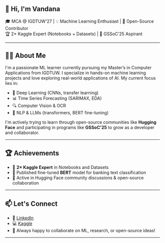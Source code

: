 
## 👋 Hi, I'm Vandana

🎓 MCA @ IGDTUW'27 | 💡 Machine Learning Enthusiast | 🤖 Open-Source Contributor  
🏆 2× Kaggle Expert (Notebooks + Datasets) | 🤝 GSSoC’25 Aspirant

---

## 👩‍💻 About Me

I'm a passionate ML learner currently pursuing my Master’s in Computer Applications from IGDTUW. I specialize in hands-on machine learning projects and love exploring real-world applications of AI. My current focus lies in:

- 🤖 Deep Learning (CNNs, transfer learning)
- 📊 Time Series Forecasting (SARIMAX, EDA)
- 🔍 Computer Vision & OCR
- 💬 NLP & LLMs (transformers, BERT fine-tuning)

I'm actively trying to learn through open-source communities like **Hugging Face** and participating in programs like **GSSoC'25** to grow as a developer and collaborator.

---




## 🏆 Achievements

- 🥇 **2× Kaggle Expert** in Notebooks and Datasets
- 🌟 Published fine-tuned **BERT** model for banking text classification
- 💬 Active in Hugging Face community discussions & open-source collaboration

---

## 📫 Let's Connect

- 🔗 [LinkedIn](https://www.linkedin.com/in/sharmax-vandana/)
- 💻 [Kaggle](https://www.kaggle.com/vandana12911)
- 🧠 Always happy to collaborate on ML, research, or open-source ideas!

---

<!--*Let’s build cool, impactful AI together!** 🚀

<!--
**sharmax-vandana/sharmax-vandana** is a ✨ _special_ ✨ repository because its `README.md` (this file) appears on your GitHub profile.

Here are some ideas to get you started:

- 🔭 I’m currently working on ...
- 🌱 I’m currently learning ...
- 👯 I’m looking to collaborate on ...
- 🤔 I’m looking for help with ...
- 💬 Ask me about ...
- 📫 How to reach me: ...
- 😄 Pronouns: ...
- ⚡ Fun fact: ...
-->
